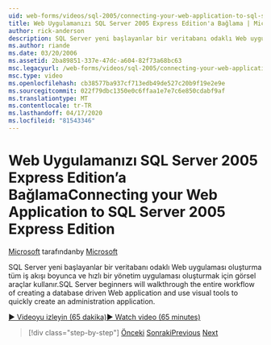 ```yaml
---
uid: web-forms/videos/sql-2005/connecting-your-web-application-to-sql-server-2005-express-edition
title: Web Uygulamanızı SQL Server 2005 Express Edition'a Bağlama | Microsoft Dokümanlar
author: rick-anderson
description: SQL Server yeni başlayanlar bir veritabanı odaklı Web uygulaması oluşturma tüm iş akışı ile izlenecek ve hızlı bir administrat oluşturmak için görsel araçlar kullanın ...
ms.author: riande
ms.date: 03/20/2006
ms.assetid: 2ba89851-337e-47dc-a604-82f73a68bc63
msc.legacyurl: /web-forms/videos/sql-2005/connecting-your-web-application-to-sql-server-2005-express-edition
msc.type: video
ms.openlocfilehash: cb38577ba937cf713edb49de527c20b9f19e2e9e
ms.sourcegitcommit: 022f79dbc1350e0c6ffaa1e7e7c6e850cdabf9af
ms.translationtype: MT
ms.contentlocale: tr-TR
ms.lasthandoff: 04/17/2020
ms.locfileid: "81543346"
---
```

# <a name="connecting-your-web-application-to-sql-server-2005-express-edition"></a><span data-ttu-id="73dd3-103">Web Uygulamanızı SQL Server 2005 Express Edition’a Bağlama</span><span class="sxs-lookup"><span data-stu-id="73dd3-103">Connecting your Web Application to SQL Server 2005 Express Edition</span></span>

<span data-ttu-id="73dd3-104">[Microsoft](https://github.com/microsoft) tarafından</span><span class="sxs-lookup"><span data-stu-id="73dd3-104">by [Microsoft](https://github.com/microsoft)</span></span>

<span data-ttu-id="73dd3-105">SQL Server yeni başlayanlar bir veritabanı odaklı Web uygulaması oluşturma tüm iş akışı boyunca ve hızlı bir yönetim uygulaması oluşturmak için görsel araçlar kullanır.</span><span class="sxs-lookup"><span data-stu-id="73dd3-105">SQL Server beginners will walkthrough the entire workflow of creating a database driven Web application and use visual tools to quickly create an administration application.</span></span>

[<span data-ttu-id="73dd3-106">&#9654; Videoyu izleyin (65 dakika)</span><span class="sxs-lookup"><span data-stu-id="73dd3-106">&#9654; Watch video (65 minutes)</span></span>](https://channel9.msdn.com/Blogs/ASP-NET-Site-Videos/connecting-your-web-application-to-sql-server-2005-express-edition)

> [!div class="step-by-step"]
> <span data-ttu-id="73dd3-107">[Önceki](understanding-security-and-network-connectivity.md)
> [Sonraki](using-sql-server-management-studio.md)</span><span class="sxs-lookup"><span data-stu-id="73dd3-107">[Previous](understanding-security-and-network-connectivity.md)
[Next](using-sql-server-management-studio.md)</span></span>
